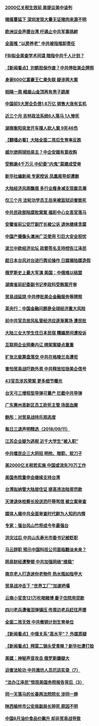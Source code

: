 #### [2000亿关税生效前 美提议美中谈判](../pages/nsc413/n10709259.md) 

#### [猪瘟蔓延下 深圳发现大量无证猪肉来源不明](../pages/nsc413/n10709490.md) 

#### [欧洲议会声援台湾 吁遏止中共军事挑衅](../pages/nsc413/n10709594.md) 

#### [全面推 “以房养老” 中共被指推卸责任](../pages/nsc413/n10709413.md) 

#### [FBI拟全美查学术间谍 暗指中共千人计划？](../pages/nsc413/n10709420.md) 

#### [【新闻看点】刘鹤担保作废？中共停批美企牌照](../pages/nsc413/n10709427.md) 

#### [身家600亿富豪王仁果失联 疑涉两大案](../pages/nsc413/n10709360.md) 

#### [相隔一周 峨眉山金顶再有男子跳崖](../pages/nsc413/n10709426.md) 

#### [中国前5大房企负债1.6万亿 销售大涨有玄机](../pages/nsc413/n10709249.md) 

#### [近三个月 吉林政法系统6人落马  1人惨死](../pages/nsc413/n10707497.md) 

#### [湖南衡阳突发开车撞人砍人案 9死46伤](../pages/nsc413/n10709302.md) 

#### [【翻墙必看】大陆全面二孩后生育率反跌](../pages/nsc413/n10707590.md) 

#### [威尔逊网球拍易主？中企安踏有意收购](../pages/nsc413/n10709246.md) 

#### [受贿逾4千万元 中纪委“内鬼”莫建成受审](../pages/nsc413/n10709201.md) 

#### [新华社编新闻 专家控诉 凤凰报导却遭删](../pages/nsc413/n10709240.md) 

#### [大陆经济风雨飘摇 多行业瘦身减支现裁员潮](../pages/nsc413/n10707807.md) 

#### [仅三个月 法轮功学员王岳来被监狱迫害致死](../pages/nsc413/n10708473.md) 

#### [中共民政部陷腐败窝案 福彩中心女高官落马](../pages/nsc413/n10708825.md) 

#### [安徽省前公安厅副厅长被公诉 退休继续贪腐](../pages/nsc413/n10708811.md) 

#### [中国产摄像头澳洲广泛使用 引巨大安全担忧](../pages/nsc413/n10708755.md) 

#### [波兰中欧经济论坛 政要签名支持控告江泽民](../pages/nsc413/n10706291.md) 

#### [趁日本台风对台进行舆论操作 日媒揭陆媒造假](../pages/nsc413/n10708797.md) 

#### [俄罗斯史上最大军演 美国：中俄难以结盟](../pages/nsc413/n10708445.md) 

#### [湖南省前纪委副书记李政科受贿案开审](../pages/nsc413/n10708672.md) 

#### [贸易战延烧 中共停批美企金融服务等牌照](../pages/nsc413/n10708681.md) 

#### [英央行：中国金融问题是全球经济重大风险](../pages/nsc413/n10708526.md) 

#### [前中共官员放风私营经济应逐渐离场 遭民批](../pages/nsc413/n10708624.md) 

#### [大陆三女大学生住日本民宿 糟蹋房间遭投诉](../pages/nsc413/n10707799.md) 

#### [互联网企业网秦内讧 绑架案疑点重重](../pages/nsc413/n10707645.md) 

#### [扩张北极算盘落空 中共在格陵兰岛遭拒](../pages/nsc413/n10708435.md) 

#### [害怕贸易战吓跑外资 中共释放拉拢美企信号](../pages/nsc413/n10706662.md) 

#### [43官员涉苏荣案 更多细节曝光](../pages/nsc413/n10708047.md) 

#### [台天弓三增程型导弹可量产 拦截中共导弹](../pages/nsc413/n10707738.md) 

#### [广东惠州高新区员工砍死主管 场面血腥](../pages/nsc413/n10707708.md) 

#### [鲍彤：对贸易战持乐观态度](../pages/nsc413/n10707711.md) 

#### [每日三退声明精选（2018/09/11）](../pages/nsc413/n10707784.md) 

#### [江苏企业疑为逃税 近千大学生“被入职”](../pages/nsc413/n10707534.md) 

#### [中共噬民企三大阴招 明抢、暗箭、软刀子](../pages/nsc413/n10707620.md) 

#### [美2000亿关税若实施 中国或流失70万工作](../pages/nsc413/n10707296.md) 

#### [美国务院重申会继续支持台湾](../pages/nsc413/n10707652.md) 

#### [台湾拟纳管大陆居住证 提高违法陆资罚款](../pages/nsc413/n10707514.md) 

#### [天津退休检察长投送恐吓辱骂信 被立案审查](../pages/nsc413/n10707232.md) 

#### [媒体人揭中共全面审查时代鲜为人知的内情](../pages/nsc413/n10707101.md) 

#### [专家：强台风山竹将成今年最强台](../pages/nsc413/n10707526.md) 

#### [洪灾过后 中共山东寿光市委书记被贬职](../pages/nsc413/n10707418.md) 

#### [马云辞职 预示中国科技公司面临黯淡未来？](../pages/nsc413/n10707354.md) 

#### [网易财经遭整顿 中共加强网络“维稳”](../pages/nsc413/n10706733.md) 

#### [南京老人打造迷你老物件 热水瓶如指甲大](../pages/nsc413/n10707390.md) 

#### [贸易战冲击下 “世界工厂”加速坍塌](../pages/nsc413/n10700203.md) 

#### [云南小官贪121万吃喝赌博 妻子住院用贷款](../pages/nsc413/n10707056.md) 

#### [四川老兵遭催泪弹镇压 传周边老兵赶往声援](../pages/nsc413/n10707098.md) 

#### [全面二孩无效 中共撤销计划生育单位](../pages/nsc413/n10707194.md) 

#### [【新闻看点】中俄关系“高水平”？ 外媒质疑](../pages/nsc413/n10707077.md) 

#### [【新闻看点】榨菜二锅头受青睐？新华社遭打脸](../pages/nsc413/n10707078.md) 

#### [美媒：神秘声音攻击 俄罗斯嫌疑大](../pages/nsc413/n10707102.md) 

#### [迫害法轮功 中共潍坊人员厄运实录（7）](../pages/nsc413/n10698953.md) 

#### [“法办江泽民”惊现美国务院报告背后（3）](../pages/nsc413/n10702262.md) 

#### [同一天落马的长春两法院院长 涉同一罪](../pages/nsc413/n10692669.md) 

#### [陕西榆林市公安局副局长猝死 原因不明](../pages/nsc413/n10702857.md) 

#### [中国8月油价食品价飙升 却非贸易战导致](../pages/nsc413/n10703473.md) 


